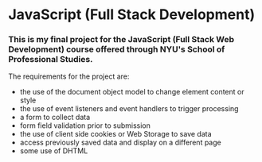 # JavaScript (Full Stack Development)

### This is my final project for the JavaScript (Full Stack Web Development) course offered through NYU's School of Professional Studies.

The requirements for the project are:
- the use of the document object model to change element content or style
- the use of event listeners and event handlers to trigger processing
- a form to collect data
- form field validation prior to submission
- the use of client side cookies or Web Storage to save data
- access previously saved data and display on a different page
- some use of DHTML
